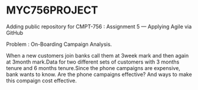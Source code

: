 # MYC756PROJECT
Adding public repository for CMPT-756 : Assignment 5 — Applying Agile via GitHub

Problem : On-Boarding Campaign Analysis.      

When a new customers join banks call them at 3week mark and then again at 3month mark.Data for two different sets of customers with 3 months tenure and 6 months tenure.Since the phone campaigns are expensive, bank wants to know. Are the phone campaigns effective? And ways to make this compaign cost effective.      
